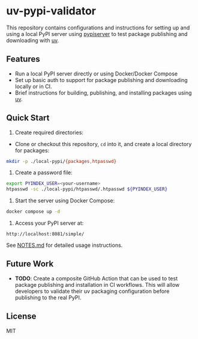 # uv-pypi-validator

This repository contains configurations and instructions for setting up and using a local PyPI server using [pypiserver](https://pypi.org/project/pypiserver/) to test package publishing and downloading with [uv](https://docs.astral.sh/uv/).

## Features

- Run a local PyPI server directly or using Docker/Docker Compose
- Set up basic auth to support for package publishing and downloading locally or in CI.
- Brief instructions for building, publishing, and installing packages using [uv](https://docs.astral.sh/uv/).

## Quick Start

1. Create required directories:
- Clone or checkout this repository, `cd` into it, and create a local directory for packages:
```bash
mkdir -p ./local-pypi/{packages,htpasswd}
```

1. Create a password file:
```bash
export PYINDEX_USER=<your-username>
htpasswd -sc ./local-pypi/htpasswd/.htpasswd ${PYINDEX_USER}
```

1. Start the server using Docker Compose:
```bash
docker compose up -d
```

1. Access your PyPI server at:
```
http://localhost:8081/simple/
```

See [NOTES.md](NOTES.md) for detailed usage instructions.

## Future Work

- **TODO**: Create a composite GitHub Action that can be used to test package publishing and installation in CI workflows. This will allow developers to validate their uv packaging configuration before publishing to the real PyPI.

## License

MIT

